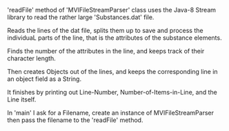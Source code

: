 

'readFile' method of 'MVIFileStreamParser' class uses the Java-8 Stream library to read the rather large 'Substances.dat' file.

Reads the lines of the dat file, splits them up to save and process the individuaL parts of the line, that is the attributes of the substance elements.

Finds the number of the attributes in the line, and keeps track of their character length.

Then creates Objects out of the lines, and keeps the corresponding line in an object field as a String.

It finishes by printing out Line-Number, Number-of-Items-in-Line, and the Line itself.

In 'main' I ask for a Filename, create an instance of MVIFileStreamParser then pass the filename to the 'readFile' method.



